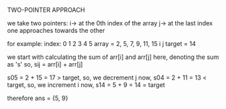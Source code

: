 TWO-POINTER APPROACH

we take two pointers: 
i-> at the 0th index of the array
j-> at the last index
one approaches towards the other

for example:
index:  0  1  2  3  4   5
array = 2, 5, 7, 9, 11, 15
        i               j
target = 14

we start with calculating the sum of arr[i] and arr[j]
here, denoting the sum as 's'
so, 
    sij = arr[i] + arr[j]

s05 = 2 + 15 = 17 > target, so, we decrement j
now, 
s04 = 2 + 11 = 13 < target, so, we increment i
now,
s14 = 5 + 9 = 14 = target

therefore ans = {5, 9}